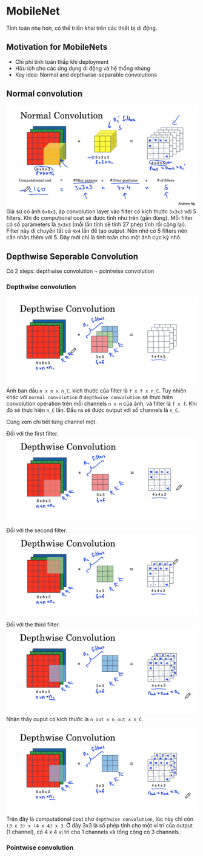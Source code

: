 # MobileNet
Tính toán nhẹ hơn, có thể triển khai trên các thiết bị di động.

## Motivation for MobileNets
* Chi phí tính toán thấp khi deployment
* Hữu ích cho các ứng dụng di động và hệ thống nhúng
* Key idea: Normal and depthwise-separable convolutions

## Normal convolution
![mo](images/MobileNet/mo0.png)
Giả sử có ảnh `6x6x3`, áp convolution layer vào filter có kích thước `3x3x3` với 5 filters. Khi đó computional cost sẽ được tính như trên  (gần đúng). Mỗi filter có số parameters là `3x3x3` (mỗi lần tính sẽ tính 27 phép tính rồi cộng lại). Filter này di chuyển tất cả `4x4` lần để tạo output. Nên nhớ có 5 filters nên cần nhân thêm với 5. Đây mới chỉ là tính toán cho một ảnh cực kỳ nhỏ. 

## Depthwise Seperable Convolution
Có 2 steps: depthwise convolution + pointwise convolution

### Depthwise convolution
![mo](images/MobileNet/mo1.png)
Ảnh ban đầu `n x n x n_C`, kích thước của filter là `f x f x n_C`. Tuy nhiên khác với `normal convolution` ở `depthwise convolution` sẽ thực hiện convolution operation trên mỗi channels `n x n` của ảnh, và filter là `f x f`. Khi đó sẽ thực hiện `n_C` lần. Đầu ra sẽ được output với số channels là `n_C`.

Cùng xem chi tiết từng channel một.

Đối với the first filter.
![mo](images/MobileNet/mo2.png)

Đối với the second filter.
![mo](images/MobileNet/mo3.png)

Đối với the third filter.
![mo](images/MobileNet/mo4.png)
Nhận thấy ouput có kích thước là `n_out x n_out x n_C`.

![mo](images/MobileNet/mo4.png)
Trên đây là computational cost cho `depthwise convolution`, lúc này chỉ còn `(3 x 3) x (4 x 4) x 3`. Ở đây 3x3 là số phép tính cho một ví trí của output (1 channel), có 4 x 4 vị trí cho 1 channels và tổng cộng có 3 channels.

### Pointwise convolution



